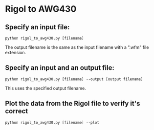 # Rigol to AWG430


## Specify an input file:
`python rigol_to_awg430.py [filename]`

The output filename is the same as the input filename with a ".wfm" file extension.

## Specify an input and an output file:
`python rigol_to_awg430.py [filename] --output [output filename]`

This uses the specified output filename.

## Plot the data from the Rigol file to verify it's correct
`python rigol_to_awg430.py [filename] --plot`
